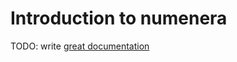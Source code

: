 # Introduction to numenera

TODO: write [great documentation](http://jacobian.org/writing/what-to-write/)
